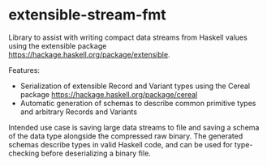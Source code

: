 # extensible-stream-fmt
Library to assist with writing compact data streams from Haskell values using the extensible package https://hackage.haskell.org/package/extensible.

Features:
  - Serialization of extensible Record and Variant types using the Cereal package https://hackage.haskell.org/package/cereal
  - Automatic generation of schemas to describe common primitive types and arbitrary Records and Variants

Intended use case is saving large data streams to file and saving a schema of the data type alongside the compressed raw binary. The generated schemas describe types in valid Haskell code, and can be used for type-checking before deserializing a binary file.
